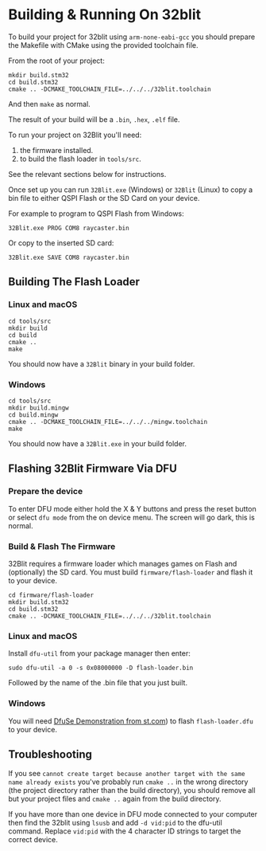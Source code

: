 # Building & Running On 32blit

To build your project for 32blit using `arm-none-eabi-gcc` you should prepare the Makefile with CMake using the provided toolchain file.

From the root of your project:

```
mkdir build.stm32
cd build.stm32
cmake .. -DCMAKE_TOOLCHAIN_FILE=../../../32blit.toolchain
```

And then `make` as normal.

The result of your build will be a `.bin`, `.hex`, `.elf` file.

To run your project on 32Blit you'll need:

1. the firmware installed.
2. to build the flash loader in `tools/src`.

See the relevant sections below for instructions.

Once set up you can run `32Blit.exe` (Windows) or `32Blit` (Linux) to copy a bin file to either QSPI Flash or the SD Card on your device.

For example to program to QSPI Flash from Windows:

```
32Blit.exe PROG COM8 raycaster.bin
``` 

Or copy to the inserted SD card:

```
32Blit.exe SAVE COM8 raycaster.bin
```

## Building The Flash Loader

### Linux and macOS

```
cd tools/src
mkdir build
cd build
cmake ..
make
```

You should now have a `32Blit` binary in your build folder.

### Windows

```
cd tools/src
mkdir build.mingw
cd build.mingw
cmake .. -DCMAKE_TOOLCHAIN_FILE=../../../mingw.toolchain
make
```

You should now have a `32Blit.exe` in your build folder.

## Flashing 32Blit Firmware Via DFU

### Prepare the device

To enter DFU mode either hold the X & Y buttons and press the reset button or select `dfu mode` from the on device menu. The screen will go dark, this is normal.

### Build & Flash The Firmware

32Blit requires a firmware loader which manages games on Flash and (optionally) the SD card. You must build `firmware/flash-loader` and flash it to your device.

```
cd firmware/flash-loader
mkdir build.stm32
cd build.stm32
cmake .. -DCMAKE_TOOLCHAIN_FILE=../../../32blit.toolchain
```

### Linux and macOS

Install `dfu-util` from your package manager then enter:

```
sudo dfu-util -a 0 -s 0x08000000 -D flash-loader.bin
```

Followed by the name of the .bin file that you just built.

### Windows

You will need [DfuSe Demonstration from st.com](https://www.st.com/en/development-tools/stsw-stm32080.html)) to flash `flash-loader.dfu` to your device.

## Troubleshooting

If you see `cannot create target because another target with the same name already exists` you've probably run `cmake ..` in the wrong directory (the project directory rather than the build directory), you should remove all but your project files and `cmake ..` again from the build directory.

If you have more than one device in DFU mode connected to your computer then find the 32blit using `lsusb` and add `-d vid:pid` to the dfu-util command. Replace `vid:pid` with the 4 character ID strings to target the correct device.